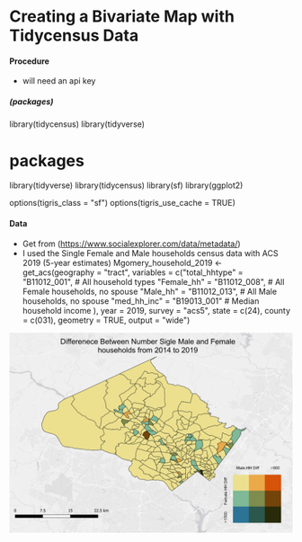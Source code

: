 # Creating a Bivariate Map with Tidycensus Data

#### Procedure
- will need an api key
##### (packages) 
library(tidycensus)
library(tidyverse)

# packages
library(tidyverse)
library(tidycensus)
library(sf)
library(ggplot2)


options(tigris_class = "sf")
options(tigris_use_cache = TRUE)


#### Data
- Get from (https://www.socialexplorer.com/data/metadata/)
- I used the Single Female and Male households census data with ACS 2019 (5-year estimates)
Mgomery_household_2019 <- get_acs(geography = "tract", 
     variables = c("total_hhtype" = "B11012_001", # All household types
                   "Female_hh" = "B11012_008", # All Female households, no spouse
                   "Male_hh" = "B11012_013", # All Male households, no spouse 
                   "med_hh_inc" = "B19013_001" # Median household income
                   ), 
     year = 2019,
     survey = "acs5",
     state = c(24), 
     county = c(031), 
     geometry = TRUE,
     output = "wide")






<img src="Bivariate_map.png?raw=true"/>
